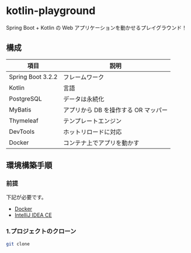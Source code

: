 # kotlin-playground

Spring Boot + Kotlin の Web アプリケーションを動かせるプレイグラウンド！

## 構成

| 項目                | 説明                     |
|-------------------|------------------------|
| Spring Boot 3.2.2 | フレームワーク                |
| Kotlin            | 言語                     |
| PostgreSQL        | データは永続化                |
| MyBatis           | アプリから DB を操作する OR マッパー |
| Thymeleaf         | テンプレートエンジン             |
| DevTools          | ホットリロードに対応             |
| Docker            | コンテナ上でアプリを動かす          |

## 環境構築手順

### 前提

下記が必要です。

- [Docker](https://www.docker.com/ja-jp/products/docker-desktop/)
- [IntelliJ IDEA CE](https://www.jetbrains.com/ja-jp/idea/download/?section=mac)

### 1.プロジェクトのクローン

```zsh
git clone 
```
